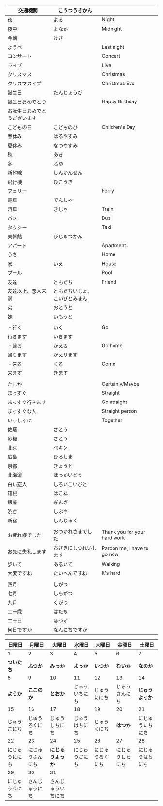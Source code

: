 | 交通機関                     | こうつうきかん                 |                              |
| ---------------------------- | ------------------------------ | ---------------------------- |
| 夜                           | よる                           | Night                        |
| 夜中                         | よなか                         | Midnight                     |
| 今朝                         | けさ                           |                              |
| ようべ                       |                                | Last night                   |
| コンサート                   |                                | Concert                      |
| ライブ                       |                                | Live                         |
| クリスマス                   |                                | Christmas                    |
| クリスマスイブ               |                                | Christmas Eve                |
| 誕生日                       | たんじょうび                   |                              |
| 誕生日おめでとう             |                                | Happy Birthday               |
| お誕生日おめでとうございます |                                |                              |
| こどもの日                   | こどものひ                     | Children's Day               |
| 春休み                       | はるやすみ                     |                              |
| 夏休み                       | なつやすみ                     |                              |
| 秋                           | あき                           |                              |
| 冬                           | ふゆ                           |                              |
| 新幹線                       | しんかんせん                   |                              |
| 飛行機                       | ひこうき                       |                              |
| フェリー                     |                                | Ferry                        |
| 電車                         | でんしゃ                       |                              |
| 汽車                         | きしゃ                         | Train                        |
| バス                         |                                | Bus                          |
| タクシー                     |                                | Taxi                         |
| 美術館                       | びじゅつかん                   |                              |
| アパート                     |                                | Apartment                    |
| うち                         |                                | Home                         |
| 家                           | いえ                           | House                        |
| プール                       |                                | Pool                         |
| 友達                         | ともだち                       | Friend                       |
| 友達以上、恋人未満           | ともだちいじょ、こいびとみまん |                              |
| 弟                           | おとうと                       |                              |
| 妹                           | いもうと                       |                              |
|                              |                                |                              |
| ・行く                       | いく                           | Go                           |
| 行きます                     | いきます                       |                              |
| ・帰る                       | かえる                         | Go home                      |
| 帰ります                     | かえります                     |                              |
| ・来る                       | くる                           | Come                         |
| 来ます                       | きます                         |                              |
|                              |                                |                              |
| たしか                       |                                | Certainly/Maybe              |
| まっすぐ                     |                                | Straight                     |
| まっすぐ行きます             |                                | Go straight                  |
| まっすぐな人                 |                                | Straight person              |
| いっしゃに                   |                                | Together                     |
| 佐藤                         | さとう                         |                              |
| 砂糖                         | さとう                         |                              |
| 北京                         | ペキン                         |                              |
| 広島                         | ひろしま                       |                              |
| 京都                         | きょうと                       |                              |
| 北海道                       | ほっかいどう                   |                              |
| 白い恋人                     | しろいこいびと                 |                              |
| 箱根                         | はこね                         |                              |
| 銀座                         | ぎんざ                         |                              |
| 渋谷                         | しぶや                         |                              |
| 新宿                         | しんじゅく                     |                              |
|                              |                                |                              |
| お疲れ様でした               | おつかれさまでした             | Thank you for your hard work |
| お先に失礼します             | おさきにしつれいします         | Pardon me, I have to go now  |
| 歩いて                       | あるいて                       | Walking                      |
| 大変ですね                   | たいへんですね                 | It's hard                    |
|                              |                                |                              |
| 四月                         | しがつ                         |                              |
| 七月                         | しちがつ                       |                              |
| 九月                         | くがつ                         |                              |
| 二十歳                       | はたち                         |                              |
| 二十日                       | はつか                         |                              |
| 何日ですか                   | なんにちですか                 |                              |





| 日曜日         | 月曜日           | 火曜日             | 水曜日         | 木曜日           | 金曜日           | 土曜日           |
| -------------- | ---------------- | ------------------ | -------------- | ---------------- | ---------------- | ---------------- |
| 1              | 2                | 3                  | 4              | 5                | 6                | 7                |
| **ついたち**   | **ふつか**       | **みっか**         | **よっか**     | **いつか**       | **むいか**       | **なのか**       |
| 8              | 9                | 10                 | 11             | 12               | 13               | 14               |
| **ようか**     | **ここのか**     | **とおか**         | じゅういちにち | じゅうににち     | じゅうさんにち   | **じゅうよっか** |
| 15             | 16               | 17                 | 18             | 19               | 20               | 21               |
| じゅうごにち   | じゅうろくにち   | じゅうしちにち     | じゅうはちにち | じゅうくにち     | **はつか**       | にじゅういちにち |
| 22             | 23               | 24                 | 25             | 26               | 27               | 28               |
| にじゅうににち | にじゅうさんにち | **にじゅうよっか** | にじゅうごにち | にじゅうろくにち | にじゅうしちにち | にじゅうはちにち |
| 29             | 30               | 31                 |                |                  |                  |                  |
| にじゅうくにち | さんじゅうにち   | さんじゅういちにち |                |                  |                  |                  |













